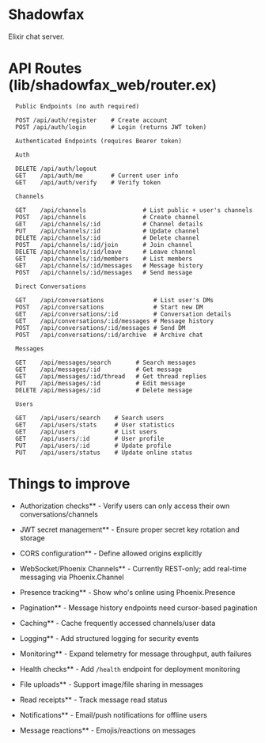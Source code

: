 # Shadowfax

Elixir chat server.

# API Routes (lib/shadowfax_web/router.ex)
```
  Public Endpoints (no auth required)

  POST /api/auth/register    # Create account
  POST /api/auth/login       # Login (returns JWT token)

  Authenticated Endpoints (requires Bearer token)

  Auth

  DELETE /api/auth/logout
  GET    /api/auth/me        # Current user info
  GET    /api/auth/verify    # Verify token

  Channels

  GET    /api/channels                # List public + user's channels
  POST   /api/channels                # Create channel
  GET    /api/channels/:id            # Channel details
  PUT    /api/channels/:id            # Update channel
  DELETE /api/channels/:id            # Delete channel
  POST   /api/channels/:id/join       # Join channel
  DELETE /api/channels/:id/leave      # Leave channel
  GET    /api/channels/:id/members    # List members
  GET    /api/channels/:id/messages   # Message history
  POST   /api/channels/:id/messages   # Send message

  Direct Conversations

  GET    /api/conversations              # List user's DMs
  POST   /api/conversations              # Start new DM
  GET    /api/conversations/:id          # Conversation details
  GET    /api/conversations/:id/messages # Message history
  POST   /api/conversations/:id/messages # Send DM
  POST   /api/conversations/:id/archive  # Archive chat

  Messages

  GET    /api/messages/search       # Search messages
  GET    /api/messages/:id          # Get message
  GET    /api/messages/:id/thread   # Get thread replies
  PUT    /api/messages/:id          # Edit message
  DELETE /api/messages/:id          # Delete message

  Users

  GET    /api/users/search    # Search users
  GET    /api/users/stats     # User statistics
  GET    /api/users           # List users
  GET    /api/users/:id       # User profile
  PUT    /api/users/:id       # Update profile
  PUT    /api/users/status    # Update online status
```

# Things to improve
- Authorization checks** - Verify users can only access their own conversations/channels
- JWT secret management** - Ensure proper secret key rotation and storage
- CORS configuration** - Define allowed origins explicitly

- WebSocket/Phoenix Channels** - Currently REST-only; add real-time messaging via Phoenix.Channel
- Presence tracking** - Show who's online using Phoenix.Presence

- Pagination** - Message history endpoints need cursor-based pagination
- Caching** - Cache frequently accessed channels/user data

- Logging** - Add structured logging for security events
- Monitoring** - Expand telemetry for message throughput, auth failures
- Health checks** - Add `/health` endpoint for deployment monitoring

- File uploads** - Support image/file sharing in messages
- Read receipts** - Track message read status
- Notifications** - Email/push notifications for offline users
- Message reactions** - Emojis/reactions on messages
